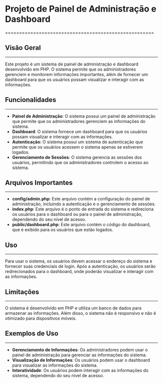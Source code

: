 # Projeto de Painel de Administração e Dashboard
=====================================================

## Visão Geral
---------------

Este projeto é um sistema de painel de administração e dashboard desenvolvido em PHP. O sistema permite que os administradores gerenciem e monitorem informações importantes, além de fornecer um dashboard para que os usuários possam visualizar e interagir com as informações.

## Funcionalidades
------------------

* **Painel de Administração**: O sistema possui um painel de administração que permite que os administradores gerenciem as informações do sistema.
* **Dashboard**: O sistema fornece um dashboard para que os usuários possam visualizar e interagir com as informações.
* **Autenticação**: O sistema possui um sistema de autenticação que permite que os usuários acessem o sistema apenas se estiverem logados.
* **Gerenciamento de Sessões**: O sistema gerencia as sessões dos usuários, permitindo que os administradores controlem o acesso ao sistema.

## Arquivos Importantes
------------------------

* **config/admin.php**: Este arquivo contém a configuração do painel de administração, incluindo a autenticação e o gerenciamento de sessões.
* **index.php**: Este arquivo é o ponto de entrada do sistema e redireciona os usuários para o dashboard ou para o painel de administração, dependendo do seu nível de acesso.
* **public/dashboard.php**: Este arquivo contém o código do dashboard, que é exibido para os usuários que estão logados.

## Uso
-----

Para usar o sistema, os usuários devem acessar o endereço do sistema e fornecer suas credenciais de login. Após a autenticação, os usuários serão redirecionados para o dashboard, onde poderão visualizar e interagir com as informações.

## Limitações
--------------

O sistema é desenvolvido em PHP e utiliza um banco de dados para armazenar as informações. Além disso, o sistema não é responsivo e não é otimizado para dispositivos móveis.

## Exemplos de Uso
------------------

* **Gerenciamento de Informações**: Os administradores podem usar o painel de administração para gerenciar as informações do sistema.
* **Visualização de Informações**: Os usuários podem usar o dashboard para visualizar as informações do sistema.
* **Interatividade**: Os usuários podem interagir com as informações do sistema, dependendo do seu nível de acesso.
